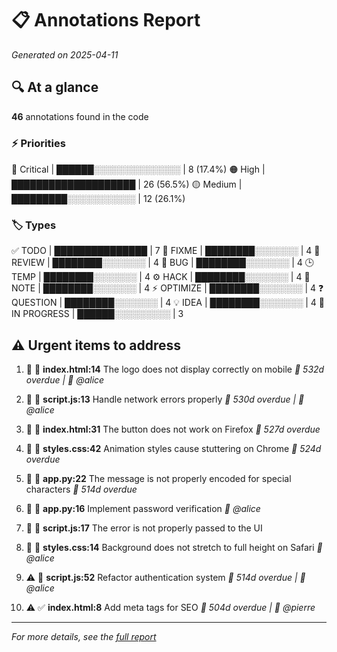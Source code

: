 # 📋 Annotations Report

*Generated on 2025-04-11*

## 🔍 At a glance

**46** annotations found in the code

### ⚡ Priorities

🔴 Critical  | ██████░░░░░░░░░░░░░░ | 8 (17.4%)
🟠 High      | ████████████████████ | 26 (56.5%)
🟡 Medium    | █████████░░░░░░░░░░░ | 12 (26.1%)

### 🏷️ Types

✅ TODO         | ███████████████ | 7
🚨 FIXME        | ████████░░░░░░░ | 4
👀 REVIEW       | ████████░░░░░░░ | 4
🐛 BUG          | ████████░░░░░░░ | 4
🕒 TEMP         | ████████░░░░░░░ | 4
⚙️ HACK         | ████████░░░░░░░ | 4
📝 NOTE         | ████████░░░░░░░ | 4
⚡ OPTIMIZE     | ████████░░░░░░░ | 4
❓ QUESTION     | ████████░░░░░░░ | 4
💡 IDEA         | ████████░░░░░░░ | 4
🚧 IN PROGRESS  | ██████░░░░░░░░░ | 3

## ⚠️ Urgent items to address

1. 🔴 🚨 **index.html:14**
   The logo does not display correctly on mobile
   *🚨 532d overdue | 👤 @alice*

2. 🔴 🚨 **script.js:13**
   Handle network errors properly
   *🚨 530d overdue | 👤 @alice*

3. 🔴 🐛 **index.html:31**
   The button does not work on Firefox
   *🚨 527d overdue*

4. 🔴 🐛 **styles.css:42**
   Animation styles cause stuttering on Chrome
   *🚨 524d overdue*

5. 🔴 🐛 **app.py:22**
   The message is not properly encoded for special characters
   *🚨 514d overdue*

6. 🔴 🚨 **app.py:16**
   Implement password verification
   *👤 @alice*

7. 🔴 🐛 **script.js:17**
   The error is not properly passed to the UI

8. 🔴 🚨 **styles.css:14**
   Background does not stretch to full height on Safari
   *👤 @alice*

9. ⚠️ 🚧 **script.js:52**
   Refactor authentication system
   *🚨 514d overdue | 👤 @alice*

10. ⚠️ ✅ **index.html:8**
    Add meta tags for SEO
    *🚨 504d overdue | 👤 @pierre*

---

*For more details, see the [full report](rapport_detailed.md)*

